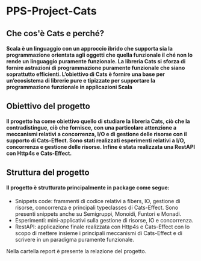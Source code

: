 # PPS-Project-Cats

## Che cos'è Cats e perché?

#### Scala è un linguaggio con un approccio ibrido che supporta sia la programmazione orientata agli oggetti che quella funzionale il ché non lo rende un linguaggio puramente funzionale. La libreria Cats si sforza di fornire astrazioni di programmazione puramente funzionale che siano soprattutto efficienti. L’obiettivo di Cats è fornire una base per un’ecosistema di librerie pure e tipizzate per supportare la programmazione funzionale in applicazioni Scala

## Obiettivo del progetto

#### Il progetto ha come obiettivo quello di studiare la libreria Cats, ciò che la contradistingue, ciò che fornisce, con una particolare attenzione a meccanismi relativi a concorrenza, I/O e di gestione delle risorse con il supporto di Cats-Effect. Sono stati realizzati esperimenti relativi a I/O, concorrenza e gestione delle risorse. Infine è stata realizzata una RestAPI con Http4s e Cats-Effect.

## Struttura del progetto

#### Il progetto è strutturato principalmente in package come segue:
* Snippets code: frammenti di codice relativi a fibers, IO, gestione di risorse, concorrenza e principali typeclasses di Cats-Effect. Sono presenti snippets anche su Semigruppi, Monoidi, Funtori e Monadi.
* Esperimenti: mini-applicativi sulla gestione di risorse, IO e concorrenza.
* RestAPI: applicazione finale realizzata con Http4s e Cats-Effect con lo scopo di mettere insieme i principali meccanismi di Cats-Effect e di scrivere in un paradigma puramente funzionale.

Nella cartella report è presente la relazione del progetto.
